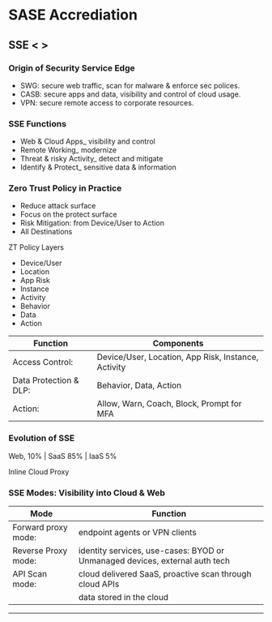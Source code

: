 
# SASE Accrediation

## SSE < >

### Origin of Security Service Edge
- SWG:   secure web traffic, scan for malware & enforce sec polices.
- CASB:  secure apps and data, visibility and control of cloud usage.
- VPN:   secure remote access to corporate resources.

### SSE Functions
- Web & Cloud Apps_           visibility and control
- Remote Working_             modernize
- Threat & risky Activity_    detect and mitigate
- Identify & Protect_         sensitive data & information

### Zero Trust Policy in Practice
- Reduce attack surface
- Focus on the protect surface
- Risk Mitigation: from Device/User to Action
- All Destinations

ZT Policy Layers
- Device/User
- Location
- App Risk
- Instance
- Activity
- Behavior
- Data
- Action

| **Function** | **Components** |
|--------------|------------------|
| Access Control:| Device/User, Location, App Risk, Instance, Activity|
| Data Protection & DLP:| Behavior, Data, Action|
| Action:| Allow, Warn, Coach, Block, Prompt for MFA|

### Evolution of SSE

Web, 10% | SaaS 85% | IaaS 5%

Inline Cloud Proxy

### SSE Modes: Visibility into Cloud & Web

| **Mode** | **Function** |
|--------------|------------------|
| Forward proxy mode:| endpoint agents or VPN clients|
| Reverse Proxy mode:| identity services, use-cases: BYOD or Unmanaged devices, external auth tech|
| API Scan mode:| cloud delivered SaaS, proactive scan through cloud APIs|
|               | data stored in the cloud|

---
